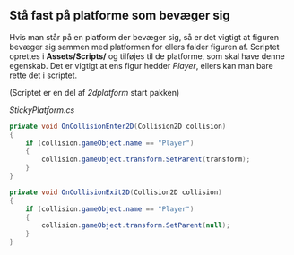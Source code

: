 ## Stå fast på platforme som bevæger sig

Hvis man står på en platform der bevæger sig, så er det vigtigt at
figuren bevæger sig sammen med platformen for ellers falder figuren af.
Scriptet oprettes i **Assets/Scripts/** og tilføjes til de platforme,
som skal have denne egenskab. Det er vigtigt at ens figur hedder
*Player*, ellers kan man bare rette det i scriptet.

(Scriptet er en del af *2dplatform* start pakken)

*StickyPlatform.cs*
```csharp
private void OnCollisionEnter2D(Collision2D collision)
{
    if (collision.gameObject.name == "Player")
    {
        collision.gameObject.transform.SetParent(transform);
    }
}

private void OnCollisionExit2D(Collision2D collision)
{
    if (collision.gameObject.name == "Player")
    {
        collision.gameObject.transform.SetParent(null);
    }
}
```
